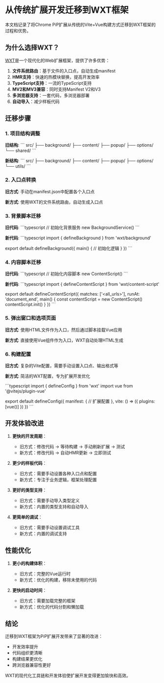 # 从传统扩展开发迁移到WXT框架

本文档记录了将Chrome PiP扩展从传统的Vite+Vue构建方式迁移到WXT框架的过程和优势。

## 为什么选择WXT？

[WXT](https://wxt.dev)是一个现代化的Web扩展框架，提供了许多优势：

1. **文件系统路由**：基于文件的入口点，自动生成manifest
2. **HMR支持**：快速的热模块替换，提高开发效率
3. **TypeScript支持**：一流的TypeScript支持
4. **MV2和MV3兼容**：同时支持Manifest V2和V3
5. **多浏览器支持**：一套代码，多浏览器部署
6. **自动导入**：减少样板代码

## 迁移步骤

### 1. 项目结构调整

**旧结构**:
\`\`\`
src/
├── background/
├── content/
├── popup/
├── options/
└── shared/
\`\`\`

**新结构**:
\`\`\`
src/
├── background/
├── content/
├── popup/
├── options/
└── utils/
\`\`\`

### 2. 入口点转换

**旧方式**:
手动在manifest.json中配置各个入口点

**新方式**:
使用WXT的文件系统路由，自动生成入口点

### 3. 背景脚本迁移

**旧代码**:
\`\`\`typescript
// 初始化背景服务
new BackgroundService()
\`\`\`

**新代码**:
\`\`\`typescript
import { defineBackground } from 'wxt/background'

export default defineBackground({
  main() {
    // 初始化逻辑
  }
})
\`\`\`

### 4. 内容脚本迁移

**旧代码**:
\`\`\`typescript
// 初始化内容脚本
new ContentScript()
\`\`\`

**新代码**:
\`\`\`typescript
import { defineContentScript } from 'wxt/content-script'

export default defineContentScript({
  matches: ['<all_urls>'],
  runAt: 'document_end',
  main() {
    const contentScript = new ContentScript()
    contentScript.init()
  }
})
\`\`\`

### 5. 弹出窗口和选项页面

**旧方式**:
使用HTML文件作为入口，然后通过脚本挂载Vue应用

**新方式**:
直接使用Vue组件作为入口，WXT自动处理HTML生成

### 6. 构建配置

**旧方式**:
复杂的Vite配置，需要手动设置入口点、输出格式等

**新方式**:
简洁的WXT配置，专为扩展开发优化

\`\`\`typescript
import { defineConfig } from 'wxt'
import vue from '@vitejs/plugin-vue'

export default defineConfig({
  manifest: {
    // 扩展配置
  },
  vite: () => ({
    plugins: [vue()]
  })
})
\`\`\`

## 开发体验改进

1. **更快的开发周期**：
   - 旧方式：修改代码 → 等待构建 → 手动刷新扩展 → 测试
   - 新方式：修改代码 → 自动HMR更新 → 立即测试

2. **更少的样板代码**：
   - 旧方式：需要手动设置各种入口点和配置
   - 新方式：专注于业务逻辑，框架处理配置

3. **更好的类型支持**：
   - 旧方式：需要手动导入类型定义
   - 新方式：内置的类型支持和自动导入

4. **更简单的调试**：
   - 旧方式：需要手动设置调试工具
   - 新方式：内置的调试支持

## 性能优化

1. **更小的构建体积**：
   - 旧方式：完整的Vue运行时
   - 新方式：优化的构建，移除未使用的代码

2. **更快的启动时间**：
   - 旧方式：需要加载完整的框架
   - 新方式：优化的代码分割和懒加载

## 结论

迁移到WXT框架为PiP扩展开发带来了显著的改进：

- 开发效率提升
- 代码组织更清晰
- 构建结果更优化
- 跨浏览器兼容性更好

WXT的现代化工具链和开发体验使扩展开发变得更加愉快和高效。
